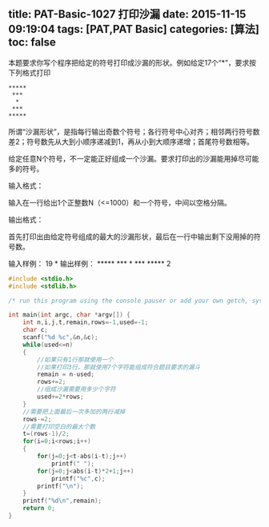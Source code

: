 title: PAT-Basic-1027 打印沙漏
date: 2015-11-15 09:19:04
tags: [PAT,PAT Basic]
categories: [算法]
toc: false
---
本题要求你写个程序把给定的符号打印成沙漏的形状。例如给定17个“*”，要求按下列格式打印

    *****
     ***
      *
     ***
    *****
所谓“沙漏形状”，是指每行输出奇数个符号；各行符号中心对齐；相邻两行符号数差2；符号数先从大到小顺序递减到1，再从小到大顺序递增；首尾符号数相等。

给定任意N个符号，不一定能正好组成一个沙漏。要求打印出的沙漏能用掉尽可能多的符号。

输入格式：

输入在一行给出1个正整数N（<=1000）和一个符号，中间以空格分隔。

输出格式：

首先打印出由给定符号组成的最大的沙漏形状，最后在一行中输出剩下没用掉的符号数。

输入样例：
19 *
输出样例：
    *****
     ***
      *
     ***
    *****
2
```c
#include <stdio.h>
#include <stdlib.h>

/* run this program using the console pauser or add your own getch, system("pause") or input loop */

int main(int argc, char *argv[]) {
    int n,i,j,t,remain,rows=-1,used=-1;
    char c;
    scanf("%d %c",&n,&c);   
    while(used<=n)
    {
        //如果只有1行那就使用一个
        //如果打印3行，那就使用7个字符能组成符合题目要求的漏斗 
        remain = n-used;
        rows+=2;
        //组成沙漏需要用多少个字符 
        used+=2*rows;
    }
    //需要把上面最后一次多加的两行减掉 
    rows-=2;
    //需要打印空白的最大个数 
    t=(rows-1)/2;
    for(i=0;i<rows;i++)
    {
        for(j=0;j<t-abs(i-t);j++)
            printf(" ");
        for(j=0;j<abs(i-t)*2+1;j++)
            printf("%c",c);
        printf("\n");
    }
    printf("%d\n",remain);
    return 0;
}
```
